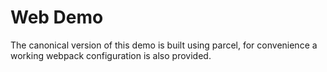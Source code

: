 # Web Demo

The canonical version of this demo is built using parcel, for convenience a working webpack configuration is also provided.